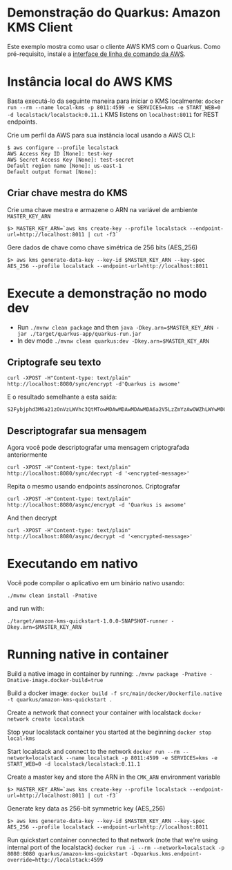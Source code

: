 # Demonstração do Quarkus: Amazon KMS Client

Este exemplo mostra como usar o cliente AWS KMS com o Quarkus. Como pré-requisito, instale a [interface de linha de comando da AWS](https://docs.aws.amazon.com/cli/latest/userguide/cli-chap-install.html).

# Instância local do AWS KMS

Basta executá-lo da seguinte maneira para iniciar o KMS localmente:
`docker run --rm --name local-kms -p 8011:4599 -e SERVICES=kms -e START_WEB=0 -d localstack/localstack:0.11.1`
KMS listens on `localhost:8011` for REST endpoints.

Crie um perfil da AWS para sua instância local usando a AWS CLI:

```
$ aws configure --profile localstack
AWS Access Key ID [None]: test-key
AWS Secret Access Key [None]: test-secret
Default region name [None]: us-east-1
Default output format [None]:
```

## Criar chave mestra do KMS

Crie uma chave mestra e armazene o ARN na variável de ambiente `MASTER_KEY_ARN`
```
$> MASTER_KEY_ARN=`aws kms create-key --profile localstack --endpoint-url=http://localhost:8011 | cut -f3`
```
Gere dados de chave como chave simétrica de 256 bits (AES_256)
```
$> aws kms generate-data-key --key-id $MASTER_KEY_ARN --key-spec AES_256 --profile localstack --endpoint-url=http://localhost:8011
```

# Execute a demonstração no modo dev

- Run `./mvnw clean package` and then `java -Dkey.arn=$MASTER_KEY_ARN -jar ./target/quarkus-app/quarkus-run.jar`
- In dev mode `./mvnw clean quarkus:dev -Dkey.arn=$MASTER_KEY_ARN`

## Criptografe seu texto
```
curl -XPOST -H"Content-type: text/plain" http://localhost:8080/sync/encrypt -d'Quarkus is awsome'
```
E o resultado semelhante a esta saída:
```
S2Fybjphd3M6a21zOnVzLWVhc3QtMTowMDAwMDAwMDAwMDA6a2V5LzZmYzAwOWZhLWYwMDUtNGI4My04ZDc1LTk4OGVhZTk4ZTM1NwAAAAAfC2HyHrHBXLNFomHLdH9PlMKWQKofyhJjbY2TUovEaBuc4Hj+Lb2BSoYTa/c=
```
## Descriptografar sua mensagem
Agora você pode descriptografar uma mensagem criptografada anteriormente

```
curl -XPOST -H"Content-type: text/plain" http://localhost:8080/sync/decrypt -d '<encrypted-message>'
```

Repita o mesmo usando endpoints assíncronos. Criptografar
```
curl -XPOST -H"Content-type: text/plain" http://localhost:8080/async/encrypt -d 'Quarkus is awsome'
```
And then decrypt
```
curl -XPOST -H"Content-type: text/plain" http://localhost:8080/async/decrypt -d '<encrypted-message>'
```

# Executando em nativo

Você pode compilar o aplicativo em um binário nativo usando:

`./mvnw clean install -Pnative`

and run with:

`./target/amazon-kms-quickstart-1.0.0-SNAPSHOT-runner -Dkey.arn=$MASTER_KEY_ARN` 


# Running native in container

Build a native image in container by running:
`./mvnw package -Pnative -Dnative-image.docker-build=true`

Build a docker image:
`docker build -f src/main/docker/Dockerfile.native -t quarkus/amazon-kms-quickstart .`

Create a network that connect your container with localstack
`docker network create localstack`

Stop your localstack container you started at the beginning
`docker stop local-kms`

Start localstack and connect to the network
`docker run --rm --network=localstack --name localstack -p 8011:4599 -e SERVICES=kms -e START_WEB=0 -d localstack/localstack:0.11.1`

Create a master key and store the ARN in the `CMK_ARN` environment variable
```
$> MASTER_KEY_ARN=`aws kms create-key --profile localstack --endpoint-url=http://localhost:8011 | cut -f3`
```
Generate key data as 256-bit symmetric key (AES_256)
```
$> aws kms generate-data-key --key-id $MASTER_KEY_ARN --key-spec AES_256 --profile localstack --endpoint-url=http://localhost:8011
```
Run quickstart container connected to that network (note that we're using internal port of the localstack)
`docker run -i --rm --network=localstack -p 8080:8080 quarkus/amazon-kms-quickstart -Dquarkus.kms.endpoint-override=http://localstack:4599`
